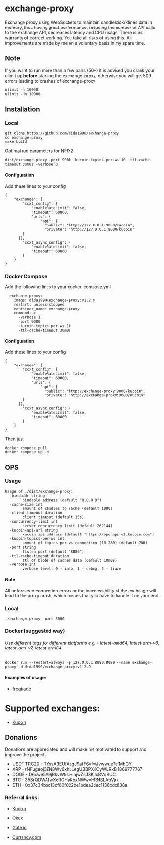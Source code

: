 # exchange-proxy

Exchange proxy using WebSockets to maintain candlestick/klines data in memory, thus having great performance, reducing the number of API calls to the exchange API, decreases latency and CPU usage.
There is no warranty of correct working. You take all risks of using this.
All improvements are made by me on a voluntary basis in my spare time.

## Note
If you want to run more than a few pairs (50+) it is advised you crank your ulimit up **before** starting the exchange-proxy, otherwise you will get 509 errors leading to crashes of exchange-proxy
```shell
ulimit -n 10000
ulimit -Hn 10000
```



## Installation
### Local
```shell
git clone https://github.com/dida1990/exchange-proxy
cd exchange-proxy
make build
```

Optimal run parameters for NFIX2
```shell
dist/exchange-proxy -port 9000 -kucoin-topics-per-ws 10 -ttl-cache-timeout 30m0s -verbose 0
```
#### Configuration
Add these lines to your config
```shell
{
    "exchange": {
        "ccxt_config": {
            "enableRateLimit": false,
            "timeout": 60000,
            "urls": {
                "api": {
                  "public": "http://127.0.0.1:9000/kucoin",
                  "private": "http://127.0.0.1:9000/kucoin"
        }
      }},
        "ccxt_async_config": {
            "enableRateLimit": false,
            "timeout": 60000
        }
    }
}
```
### Docker Compose
Add the following lines to your docker-compose.yml
```shell
  exchange-proxy:
    image: dida1990/exchange-proxy:v1.2.9
    restart: unless-stopped
    container_name: exchange-proxy
    command: >
      -verbose 1
      -port 9000
      -kucoin-topics-per-ws 10
      -ttl-cache-timeout 30m0s
```
#### Configuration
Add these lines to your config
```shell
{
    "exchange": {
        "ccxt_config": {
            "enableRateLimit": false,
            "timeout": 60000,
            "urls": {
                "api": {
                  "public": "http://exchange-proxy:9000/kucoin",
                  "private": "http://exchange-proxy:9000/kucoin"
        }
      }},
        "ccxt_async_config": {
            "enableRateLimit": false,
            "timeout": 60000
        }
    }
}
```
Then just
```shell
docker compose pull
docker compose up -d
```


## OPS

### Usage
```shell
Usage of ./dist/exchange-proxy:
  -bindaddr string
        bindable address (default "0.0.0.0")
  -cache-size int
        amount of candles to cache (default 1000)
  -client-timeout duration
        client timeout (default 15s)
  -concurrency-limit int
        server concurrency limit (default 262144)
  -kucoin-api-url string
        kucoin api address (default "https://openapi-v2.kucoin.com")
  -kucoin-topics-per-ws int
        amount of topics per ws connection [10-280] (default 200)
  -port string
        listen port (default "8080")
  -ttl-cache-timeout duration
        ttl of blobs of cached data (default 10m0s)
  -verbose int
        verbose level: 0 - info, 1 - debug, 2 - trace
```

#### Note
All unforeseen connection errors or the inaccessibility of the exchange will lead to the proxy crash, which means that you have to handle it on your end 

### Local
```shell
./exchange-proxy -port 8080
```

### Docker (suggested way)

###### Use different tags for different platforms e.g. - latest-amd64, latest-arm-v6, latest-arm-v7, latest-arm64

```shell
docker run --restart=always -p 127.0.0.1:8080:8080 --name exchange-proxy -d dida1990/exchange-proxy:v1.2.9
```

#### Examples of usage:
- [freqtrade](./docs/ops/freqtrade.md)

# Supported exchanges:
- [Kucoin](./docs/exchanges/kucoin.md)

## Donations

Donations are appreciated and will make me motivated to support and improve the project.

- USDT TRC20 - TYssA3EUfAagJ9afF6vfwJvwwueTafMbGY
- XRP - rNFugeoj3ZN8Wv6xhuLegUBBPXKCyWLRkB 1869777767
- DOGE - D6xwe5V9jRkvWksiHiajwZsJ3KJxBVqBUC
- BTC - 35SrQDWAfwXcRGHaKbxNWwvHRNSLAbVjrk
- ETH - 0x37c34bac13cf60f022be1bdea2dec1136cdc838a


### Referral links:
- [Kucoin](https://www.kucoin.com/ucenter/signup?rcode=rJ327D3)

- [Okex](https://www.okex.com/join/3941527)

- [Gate.io](https://www.gate.io/signup/3325373)

- [Currency.com](https://currency.com/trading/signup?c=ciqjuj5y&pid=referral)
